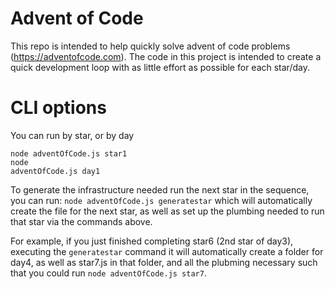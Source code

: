 # Advent of Code
This repo is intended to help quickly solve advent of code problems (https://adventofcode.com). The code in this project is intended to create a quick development loop with as little effort as possible for each star/day.

# CLI options

You can run by star, or by day

 <code>node adventOfCode.js star1</code> <br />
 <code>node adventOfCode.js day1</code>


To generate the infrastructure needed run the next star in the sequence, you can run:
<code>node adventOfCode.js generatestar</code> which will automatically create the file for the next star, as well as set up the plumbing needed to run that star via the commands above.

For example, if you just finished completing star6 (2nd star of day3), executing the `generatestar` command it will automatically create a folder for day4, as well as star7.js in that folder, and all the plubming necessary such that you could run <code>node adventOfCode.js star7</code>.
